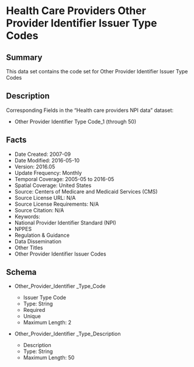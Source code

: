 # Health Care Providers Other Provider Identifier Issuer Type Codes

## Summary
This data set contains the code set for Other Provider Identifier Issuer Type Codes

## Description
Corresponding Fields in the “Health care providers NPI data” dataset: 
- Other Provider Identifier Type Code_1 (through 50) 

## Facts
- Date Created: 2007-09
- Date Modified: 2016-05-10
- Version: 2016.05
- Update Frequency: Monthly
- Temporal Coverage: 2005-05 to 2016-05
- Spatial Coverage: United States
- Source: Centers of Medicare and Medicaid Services (CMS)
- Source License URL: N/A
- Source License Requirements: N/A
- Source Citation: N/A
- Keywords:
 - National Provider Identifier Standard (NPI)
 - NPPES
 - Regulation & Guidance
 - Data Dissemination
- Other Titles
 - Other Provider Identifier Issuer Codes

## Schema
- Other_Provider_Identifier _Type_Code
  - Issuer Type Code 
  - Type: String
  - Required
  - Unique
  - Maximum Length: 2

- Other_Provider_Identifier _Type_Description
  - Description 
  - Type: String
  - Maximum Length: 50
